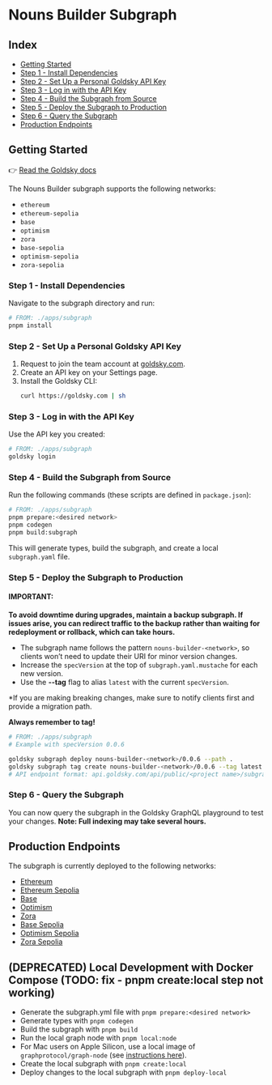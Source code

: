 # Nouns Builder Subgraph

## Index

- [Getting Started](#getting-started)
- [Step 1 - Install Dependencies](#step-1---install-dependencies)
- [Step 2 - Set Up a Personal Goldsky API Key](#step-2---set-up-a-personal-goldsky-api-key)
- [Step 3 - Log in with the API Key](#step-3---log-in-with-the-api-key)
- [Step 4 - Build the Subgraph from Source](#step-4---build-the-subgraph-from-source)
- [Step 5 - Deploy the Subgraph to Production](#step-5---deploy-the-subgraph-to-production)
- [Step 6 - Query the Subgraph](#step-6---query-the-subgraph)
- [Production Endpoints](#production-endpoints)

## Getting Started

👉 [Read the Goldsky docs](https://docs.goldsky.com/subgraphs/deploying-subgraphs)

The Nouns Builder subgraph supports the following networks:

- `ethereum`
- `ethereum-sepolia`
- `base`
- `optimism`
- `zora`
- `base-sepolia`
- `optimism-sepolia`
- `zora-sepolia`

### Step 1 - Install Dependencies

Navigate to the subgraph directory and run:

```bash
# FROM: ./apps/subgraph
pnpm install
```

### Step 2 - Set Up a Personal Goldsky API Key

1. Request to join the team account at [goldsky.com](https://goldsky.com).
2. Create an API key on your Settings page.
3. Install the Goldsky CLI:
   ```bash
   curl https://goldsky.com | sh
   ```

### Step 3 - Log in with the API Key

Use the API key you created:

```bash
# FROM: ./apps/subgraph
goldsky login
```

### Step 4 - Build the Subgraph from Source

Run the following commands (these scripts are defined in `package.json`):

```bash
# FROM: ./apps/subgraph
pnpm prepare:<desired network>
pnpm codegen
pnpm build:subgraph
```

This will generate types, build the subgraph, and create a local `subgraph.yaml` file.

### Step 5 - Deploy the Subgraph to Production

#### IMPORTANT:

**To avoid downtime during upgrades, maintain a backup subgraph. If issues arise, you can redirect traffic to the backup rather than waiting for redeployment or rollback, which can take hours.**

- The subgraph name follows the pattern `nouns-builder-<network>`, so clients won’t need to update their URI for minor version changes.
- Increase the `specVersion` at the top of `subgraph.yaml.mustache` for each new version.
- Use the **--tag** flag to alias `latest` with the current `specVersion`.

*If you are making breaking changes, make sure to notify clients first and provide a migration path.

**Always remember to tag!**

```bash
# FROM: ./apps/subgraph
# Example with specVersion 0.0.6

goldsky subgraph deploy nouns-builder-<network>/0.0.6 --path .
goldsky subgraph tag create nouns-builder-<network>/0.0.6 --tag latest
# API endpoint format: api.goldsky.com/api/public/<project name>/subgraphs/nouns-builder-ethereum-sepolia/latest/gn
```

### Step 6 - Query the Subgraph

You can now query the subgraph in the Goldsky GraphQL playground to test your changes. **Note: Full indexing may take several hours.**

## Production Endpoints

The subgraph is currently deployed to the following networks:

- [Ethereum](https://api.goldsky.com/api/public/project_cm33ek8kjx6pz010i2c3w8z25/subgraphs/nouns-builder-ethereum-mainnet/latest/gn)
- [Ethereum Sepolia](https://api.goldsky.com/api/public/project_cm33ek8kjx6pz010i2c3w8z25/subgraphs/nouns-builder-ethereum-sepolia/latest/gn)
- [Base](https://api.goldsky.com/api/public/project_cm33ek8kjx6pz010i2c3w8z25/subgraphs/nouns-builder-base-mainnet/latest/gn)
- [Optimism](https://api.goldsky.com/api/public/project_cm33ek8kjx6pz010i2c3w8z25/subgraphs/nouns-builder-optimism-mainnet/latest/gn)
- [Zora](https://api.goldsky.com/api/public/project_cm33ek8kjx6pz010i2c3w8z25/subgraphs/nouns-builder-zora-mainnet/latest/gn)
- [Base Sepolia](https://api.goldsky.com/api/public/project_cm39qflfrtz7e01xibgnuczby/subgraphs/nouns-builder-base-sepolia/latest/gn)
- [Optimism Sepolia](https://api.goldsky.com/api/public/project_cm39qflfrtz7e01xibgnuczby/subgraphs/nouns-builder-optimism-sepolia/latest/gn)
- [Zora Sepolia](https://api.goldsky.com/api/public/project_cm3av581k8wdo01vu6fgo4cmq/subgraphs/nouns-builder-zora-sepolia/latest/gn)

## (DEPRECATED) Local Development with Docker Compose (TODO: fix - pnpm create:local step not working)

- Generate the subgraph.yml file with `pnpm prepare:<desired network>`
- Generate types with `pnpm codegen`
- Build the subgraph with `pnpm build`
- Run the local graph node with `pnpm local:node`
- For Mac users on Apple Silicon, use a local image of `graphprotocol/graph-node` (see [instructions here](https://github.com/graphprotocol/graph-node/tree/master/docker)).
- Create the local subgraph with `pnpm create:local`
- Deploy changes to the local subgraph with `pnpm deploy-local`
